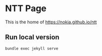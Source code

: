 # NTT Page

This is the home of https://nokia.github.io/ntt

## Run local version

    bundle exec jekyll serve
